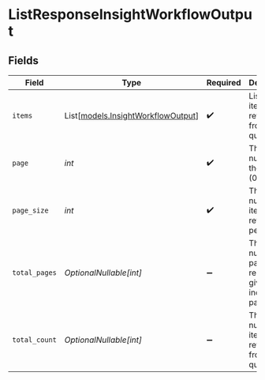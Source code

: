 # ListResponseInsightWorkflowOutput


## Fields

| Field                                                                    | Type                                                                     | Required                                                                 | Description                                                              | Example                                                                  |
| ------------------------------------------------------------------------ | ------------------------------------------------------------------------ | ------------------------------------------------------------------------ | ------------------------------------------------------------------------ | ------------------------------------------------------------------------ |
| `items`                                                                  | List[[models.InsightWorkflowOutput](../models/insightworkflowoutput.md)] | :heavy_check_mark:                                                       | List of items returned from the query                                    |                                                                          |
| `page`                                                                   | *int*                                                                    | :heavy_check_mark:                                                       | The page number of the results (0-based)                                 | 0                                                                        |
| `page_size`                                                              | *int*                                                                    | :heavy_check_mark:                                                       | The number of items returned per page                                    | 25                                                                       |
| `total_pages`                                                            | *OptionalNullable[int]*                                                  | :heavy_minus_sign:                                                       | The total number of pages of results given the indicated page size       | 4                                                                        |
| `total_count`                                                            | *OptionalNullable[int]*                                                  | :heavy_minus_sign:                                                       | The total number of items returned from the query                        | 100                                                                      |